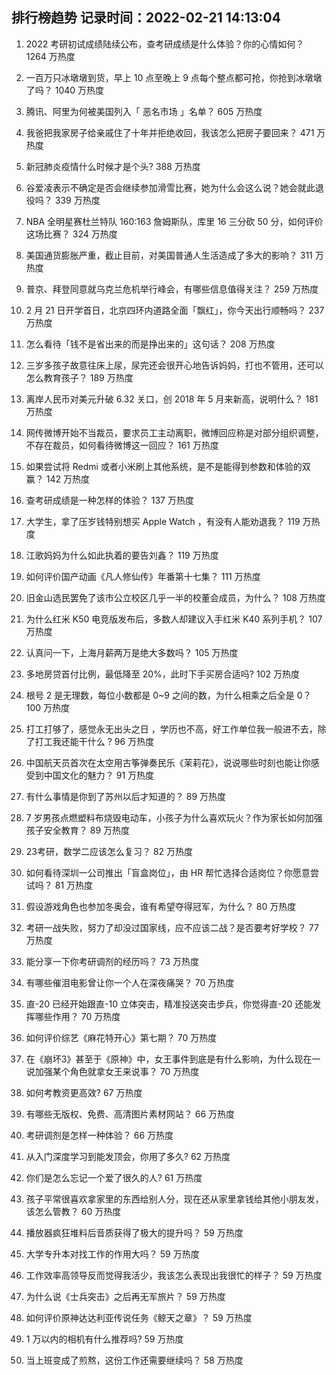 
## 排行榜趋势 记录时间：2022-02-21 14:13:04
  
  1. 2022 考研初试成绩陆续公布，查考研成绩是什么体验？你的心情如何？ 1264 万热度
    
  2. 一百万只冰墩墩到货，早上 10 点至晚上 9 点每个整点都可抢，你抢到冰墩墩了吗？ 1040 万热度
    
  3. 腾讯、阿里为何被美国列入「 恶名市场 」名单？ 605 万热度
    
  4. 我爸把我家房子给亲戚住了十年并拒绝收回，我该怎么把房子要回来？ 471 万热度
    
  5. 新冠肺炎疫情什么时候才是个头? 388 万热度
    
  6. 谷爱凌表示不确定是否会继续参加滑雪比赛，她为什么会这么说？她会就此退役吗？ 339 万热度
    
  7. NBA 全明星赛杜兰特队 160:163 詹姆斯队，库里 16 三分砍 50 分，如何评价这场比赛？ 324 万热度
    
  8. 美国通货膨胀严重，截止目前，对美国普通人生活造成了多大的影响？ 311 万热度
    
  9. 普京、拜登同意就乌克兰危机举行峰会，有哪些信息值得关注？ 259 万热度
    
  10. 2 月 21 日开学首日，北京四环内道路全面「飘红」，你今天出行顺畅吗？ 237 万热度
    
  11. 怎么看待「钱不是省出来的而是挣出来的」这句话？ 208 万热度
    
  12. 三岁多孩子故意往床上尿，尿完还会很开心地告诉妈妈，打也不管用，还可以怎么教育孩子？ 189 万热度
    
  13. 离岸人民币对美元升破 6.32 关口，创 2018 年 5 月来新高，说明什么？ 181 万热度
    
  14. 网传微博开始不当裁员，要求员工主动离职，微博回应称是对部分组织调整，不存在裁员，如何看待微博这一回应？ 161 万热度
    
  15. 如果尝试将 Redmi 或者小米刷上其他系统，是不是能得到参数和体验的双赢？ 142 万热度
    
  16. 查考研成绩是一种怎样的体验？ 137 万热度
    
  17. 大学生，拿了压岁钱特别想买 Apple Watch ，有没有人能劝退我？ 119 万热度
    
  18. 江歌妈妈为什么如此执着的要告刘鑫？ 119 万热度
    
  19. 如何评价国产动画《凡人修仙传》年番第十七集？ 111 万热度
    
  20. 旧金山选民罢免了该市公立校区几乎一半的校董会成员，为什么？ 108 万热度
    
  21. 为什么红米 K50 电竞版发布后，多数人却建议入手红米 K40 系列手机？ 107 万热度
    
  22. 认真问一下，上海月薪两万是绝大多数吗？ 105 万热度
    
  23. 多地房贷首付比例，最低降至 20%，此时下手买房合适吗? 102 万热度
    
  24. 根号 2 是无理数，每位小数都是 0~9 之间的数，为什么相乘之后全是 0？ 100 万热度
    
  25. 打工打够了，感觉永无出头之日 ，学历也不高，好工作单位我一般进不去，除了打工我还能干什么 ? 96 万热度
    
  26. 中国航天员首次在太空用古筝弹奏民乐《茉莉花》，说说哪些时刻也能让你感受到中国文化的魅力？ 91 万热度
    
  27. 有什么事情是你到了苏州以后才知道的？ 89 万热度
    
  28. 7 岁男孩点燃塑料布烧毁电动车，小孩子为什么喜欢玩火？作为家长如何加强孩子安全教育？ 89 万热度
    
  29. 23考研，数学二应该怎么复习？ 82 万热度
    
  30. 如何看待深圳一公司推出「盲盒岗位」，由 HR 帮忙选择合适岗位？你愿意尝试吗？ 81 万热度
    
  31. 假设游戏角色也参加冬奥会，谁有希望夺得冠军，为什么？ 80 万热度
    
  32. 考研一战失败，努力了却没过国家线，应不应该二战？是否要考好学校？ 77 万热度
    
  33. 能分享一下你考研调剂的经历吗？ 73 万热度
    
  34. 有哪些催泪电影曾让你一个人在深夜痛哭？ 70 万热度
    
  35. 直-20 已经开始跟直-10 立体突击，精准投送突击步兵，你觉得直-20 还能发挥哪些作用？ 70 万热度
    
  36. 如何评价综艺《麻花特开心》第七期？ 70 万热度
    
  37. 在《崩坏3》甚至于《原神》中，女王事件到底是有什么影响，为什么现在一说加强某个角色就拿女王来说事？ 70 万热度
    
  38. 如何考教资更高效? 67 万热度
    
  39. 有哪些无版权、免费、高清图片素材网站？ 66 万热度
    
  40. 考研调剂是怎样一种体验？ 66 万热度
    
  41. 从入门深度学习到能发顶会，你用了多久? 62 万热度
    
  42. 你们是怎么忘记一个爱了很久的人? 61 万热度
    
  43. 孩子平常很喜欢拿家里的东西给别人分，现在还从家里拿钱给其他小朋友发，该怎么管教？ 60 万热度
    
  44. 播放器疯狂堆料后音质获得了极大的提升吗？ 59 万热度
    
  45. 大学专升本对找工作的作用大吗？ 59 万热度
    
  46. 工作效率高领导反而觉得我活少，我该怎么表现出我很忙的样子？ 59 万热度
    
  47. 为什么说《士兵突击》之后再无军旅片？ 59 万热度
    
  48. 如何评价原神达达利亚传说任务《鲸天之章》？ 59 万热度
    
  49. 1 万以内的相机有什么推荐吗? 59 万热度
    
  50. 当上班变成了煎熬，这份工作还需要继续吗？ 58 万热度
    